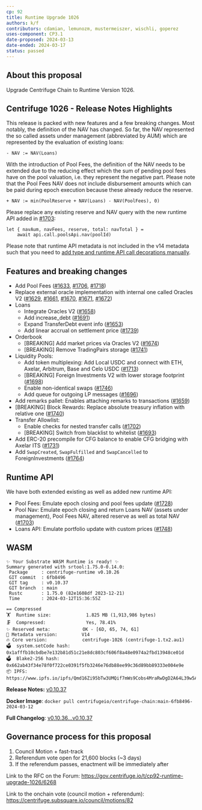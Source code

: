 ```yaml
---
cp: 92
title: Runtime Upgrade 1026
authors: k/f
contributors: cdamian, lemunozm, mustermeiszer, wischli, goperez
uses-component: CP3.1
date-proposed: 2024-03-13
date-ended: 2024-03-17
status: passed
---
```


## About this proposal

Upgrade Centrifuge Chain to Runtime Version 1026.

## Centrifuge 1026 - Release Notes Highlights
This release is packed with new features and a few breaking changes. Most notably, the definition of the NAV has changed. So far, the NAV represented the so called assets under management (abbreviated by AUM) which are represented by the evaluation of existing loans:
```
- NAV := NAV(Loans)
```
With the introduction of Pool Fees, the definition of the NAV needs to be extended due to the reducing effect which the sum of pending pool fees have on the pool valuation, i.e. they represent the negative part. Please note that the Pool Fees NAV does not include disbursement amounts which can be paid during epoch execution because these already reduce the reserve.

```
+ NAV := min(PoolReserve + NAV(Loans) - NAV(PoolFees), 0)
```

Please replace any existing reserve and NAV query with the new runtime API added in [#1703](https://github.com/centrifuge/centrifuge-chain/pull/1703):

```
let { navAum, navFees, reserve, total: navTotal } =
    await api.call.poolsApi.nav(poolId)
```

Please note that runtime API metadata is not included in the v14 metadata such that you need to [add type and runtime API call decorations manually](https://github.com/centrifuge/apps/blob/a3d9cba127139703aba2e53b760a0261a87f6ec4/centrifuge-js/src/CentrifugeBase.ts#L104-L179).

## Features and breaking changes
- Add Pool Fees ([#1633](https://github.com/centrifuge/centrifuge-chain/pull/1633), [#1706](https://github.com/centrifuge/centrifuge-chain/pull/1706), [#1718](https://github.com/centrifuge/centrifuge-chain/pull/1718))
- Replace external oracle implementation with internal one called Oracles V2 ([#1629](https://github.com/centrifuge/centrifuge-chain/pull/1629), [#1661](https://github.com/centrifuge/centrifuge-chain/pull/1661), [#1670](https://github.com/centrifuge/centrifuge-chain/pull/1670), [#1671](https://github.com/centrifuge/centrifuge-chain/pull/1671), [#1672](https://github.com/centrifuge/centrifuge-chain/pull/1672))
- Loans
  - Integrate Oracles V2 ([#1658](https://github.com/centrifuge/centrifuge-chain/pull/1658))
  - Add increase_debt ([#1691](https://github.com/centrifuge/centrifuge-chain/pull/1691))
  - Expand TransferDebt event info ([#1653](https://github.com/centrifuge/centrifuge-chain/pull/1653))
  - Add linear accrual on settlement price ([#1739](https://github.com/centrifuge/centrifuge-chain/pull/1739))
- Orderbook
  - [BREAKING] Add market prices via Oracles V2 ([#1674](https://github.com/centrifuge/centrifuge-chain/pull/1674))
  - [BREAKING] Remove TradingPairs storage ([#1741](https://github.com/centrifuge/centrifuge-chain/pull/1741))
- Liquidity Pools:
  - Add token multiplexing: Add Local USDC and connect with ETH, Axelar, Arbitrum, Base and Celo USDC ([#1713](https://github.com/centrifuge/centrifuge-chain/pull/1713))
  - [BREAKING] Foreign Investments V2 with lower storage footprint ([#1698](https://github.com/centrifuge/centrifuge-chain/pull/1698))
  - Enable non-identical swaps ([#1746](https://github.com/centrifuge/centrifuge-chain/pull/1746))
  - Add queue for outgoing LP messages ([#1696](https://github.com/centrifuge/centrifuge-chain/pull/1696))
- Add remarks pallet: Enables attaching remarks to transactions ([#1659](https://github.com/centrifuge/centrifuge-chain/pull/1659))
- [BREAKING] Block Rewards: Replace absolute treasury inflation with relative one ([#1740](https://github.com/centrifuge/centrifuge-chain/pull/1740))
- Transfer Allowlist:
  - Enable checks for nested transfer calls ([#1702](https://github.com/centrifuge/centrifuge-chain/pull/1702))
  - [BREAKING] Switch from blacklist to whitelist ([#1693](https://github.com/centrifuge/centrifuge-chain/pull/1693))
- Add ERC-20 precompile for CFG balance to enable CFG bridging with Axelar ITS ([#1731]())
- Add `SwapCreated`, `SwapFulfilled` and `SwapCancelled` to ForeignInvestments ([#1764](https://github.com/centrifuge/centrifuge-chain/pull/1764))

## Runtime API
We have both extended existing as well as added new runtime API:

- Pool Fees: Emulate epoch closing and pool fees update ([#1728](https://github.com/centrifuge/centrifuge-chain/pull/1728))
- Pool Nav: Emulate epoch closing and return Loans NAV (assets under management), Pool Fees NAV, altered reserve as well as total NAV ([#1703](https://github.com/centrifuge/centrifuge-chain/pull/1703))
- Loans API: Emulate portfolio update with custom prices ([#1748](https://github.com/centrifuge/centrifuge-chain/pull/1748))

## WASM
```
✨ Your Substrate WASM Runtime is ready! ✨
Summary generated with srtool:1.75.0-0.14.0:
 Package     : centrifuge-runtime v0.10.26
 GIT commit  : 6fb8496
 GIT tag     : v0.10.37
 GIT branch  : main
 Rustc       : 1.75.0 (82e1608df 2023-12-21)
 Time        : 2024-03-12T15:36:55Z

== Compressed
🏋️  Runtime size:             1.825 MB (1,913,986 bytes)
🗜  Compressed:               Yes, 78.41%
✨ Reserved meta:            OK - [6D, 65, 74, 61]
🎁 Metadata version:         V14
🔥 Core version:             centrifuge-1026 (centrifuge-1.tx2.au1)
🗳️  system.setCode hash:      0x1afffb10cbdbe7e132b81d51c21e8dc803cf606f8a48e0974a2fbd13948ce01d
🗳️  Blake2-256 hash:          0x662ab43f34e78f0f722ce0391f5fb3246e76db88ee99c36d89bb89333e004e9e
📦 IPFS:                     https://www.ipfs.io/ipfs/Qmd16Zi95bTw3UMQif7mWs9Cobs4MraRwDgD2A64L39w5A
```

**Release Notes:** [v0.10.37](https://github.com/centrifuge/centrifuge-chain/releases/tag/v0.10.37)

**Docker Image**: `docker pull centrifugeio/centrifuge-chain:main-6fb8496-2024-03-12`

**Full Changelog**: [v0.10.36...v0.10.37](https://github.com/centrifuge/centrifuge-chain/compare/v0.10.36...v0.10.37)



## Governance process for this proposal
1. Council Motion + fast-track
2. Referendum vote open for 21,600 blocks (~3 days)
3. If the referendum passes, enactment will be immediately after


Link to the RFC on the Forum: https://gov.centrifuge.io/t/cp92-runtime-upgrade-1026/6268

Link to the onchain vote (council motion + referendum): https://centrifuge.subsquare.io/council/motions/82
